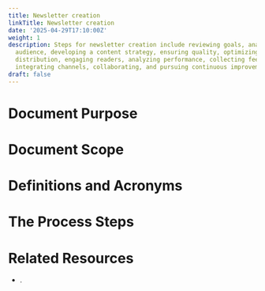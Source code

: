 ```yaml
---
title: Newsletter creation
linkTitle: Newsletter creation
date: '2025-04-29T17:10:00Z'
weight: 1
description: Steps for newsletter creation include reviewing goals, analyzing the
  audience, developing a content strategy, ensuring quality, optimizing design, scheduling
  distribution, engaging readers, analyzing performance, collecting feedback, archiving,
  integrating channels, collaborating, and pursuing continuous improvement.
draft: false
---
```



# Document Purpose

<!-- Unsupported block type: divider -->

<!-- Unsupported block type: unsupported -->



# Document Scope

<!-- Unsupported block type: divider -->

<!-- Unsupported block type: unsupported -->

# Definitions and Acronyms

<!-- Unsupported block type: divider -->

<!-- Unsupported block type: child_database -->

# The Process Steps

<!-- Unsupported block type: divider -->

<!-- Unsupported block type: unsupported -->

<!-- Unsupported block type: table_of_contents -->



# Related Resources

<!-- Unsupported block type: divider -->

- .